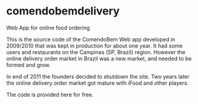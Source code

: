 # comendobemdelivery
Web App for online food ordering

This is the source code of the ComendoBem Web app developed in 2009/2010 that was kept in production for about one year.
It had some users and restaurants on the Campinas (SP, Brazil) region. However the online delivery order market in Brazil was a new market, and needed to be formed and grow.

In end of 2011 the founders decided to shutdown the site. Two years later the online delivery order market got mature with iFood and other players.

The code is provided here for free. 
